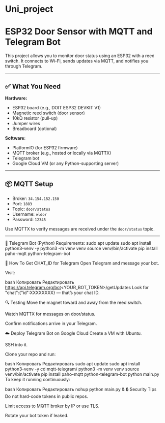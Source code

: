 ﻿# Uni_project
# ESP32 Door Sensor with MQTT and Telegram Bot

This project allows you to monitor door status using an ESP32 with a reed switch. It connects to Wi-Fi, sends updates via MQTT, and notifies you through Telegram.

---

## ✅ What You Need

**Hardware:**
- ESP32 board (e.g., DOIT ESP32 DEVKIT V1)
- Magnetic reed switch (door sensor)
- 10kΩ resistor (pull-up)
- Jumper wires
- Breadboard (optional)

**Software:**
- PlatformIO (for ESP32 firmware)
- MQTT broker (e.g., hosted or locally via MQTTX)
- Telegram bot
- Google Cloud VM (or any Python-supporting server)

---

## 📦 MQTT Setup

- Broker: `34.154.152.150`  
- Port: `1883`  
- Topic: `door/status`  
- Username: `eldor`  
- Password: `12345`

Use MQTTX to verify messages are received under the `door/status` topic.

---

🤖 Telegram Bot (Python)
Requirements:
sudo apt update
sudo apt install python3-venv -y
python3 -m venv venv
source venv/bin/activate
pip install paho-mqtt python-telegram-bot


📲 How To Get CHAT_ID for Telegram
Open Telegram and message your bot.

Visit:

bash
Копировать
Редактировать
https://api.telegram.org/bot<YOUR_BOT_TOKEN>/getUpdates
Look for "chat":{"id":XXXXXXXX} — that’s your chat ID.

🔍 Testing
Move the magnet toward and away from the reed switch.

Watch MQTTX for messages on door/status.

Confirm notifications arrive in your Telegram.

☁️ Deploy Telegram Bot on Google Cloud
Create a VM with Ubuntu.

SSH into it.

Clone your repo and run:

bash
Копировать
Редактировать
sudo apt update
sudo apt install python3-venv -y
cd mqtt-telegram/
python3 -m venv venv
source venv/bin/activate
pip install paho-mqtt python-telegram-bot
python main.py
To keep it running continuously:

bash
Копировать
Редактировать
nohup python main.py &
🔒 Security Tips
Do not hard-code tokens in public repos.

Limit access to MQTT broker by IP or use TLS.

Rotate your bot token if leaked.
